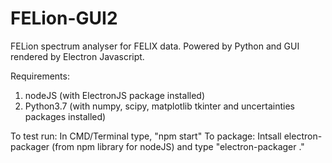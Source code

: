 # FELion-GUI2
FELion spectrum analyser for FELIX data. Powered by Python and GUI rendered by Electron Javascript.

Requirements:

1. nodeJS (with ElectronJS package installed)
2. Python3.7 (with numpy, scipy, matplotlib tkinter and uncertainties packages installed)

To test run: In CMD/Terminal type, "npm start"
To package: Intsall electron-packager (from npm library for nodeJS) and type "electron-packager ."
